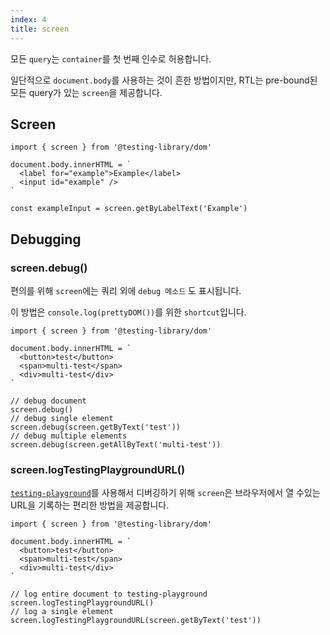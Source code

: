 ```yaml
---
index: 4
title: screen
---
```




모든 `query`는 `container`를 첫 번째 인수로 허용합니다.

일단적으로 `document.body`를 사용하는 것이 흔한 방법이지만, RTL는 pre-bound된 모든 query가 있는 `screen`을 제공합니다.



## Screen

```react 
import { screen } from '@testing-library/dom'

document.body.innerHTML = `
  <label for="example">Example</label>
  <input id="example" />
`

const exampleInput = screen.getByLabelText('Example')
```



## Debugging

### screen.debug()

편의를 위해 `screen`에는 쿼리 외에 `debug 메소드` 도 표시됩니다.

이 방법은 `console.log(prettyDOM())`를 위한 `shortcut`입니다.



```react
import { screen } from '@testing-library/dom'

document.body.innerHTML = `
  <button>test</button>
  <span>multi-test</span>
  <div>multi-test</div>
`

// debug document
screen.debug()
// debug single element
screen.debug(screen.getByText('test'))
// debug multiple elements
screen.debug(screen.getAllByText('multi-test'))
```



### screen.logTestingPlaygroundURL()

[`testing-playground`](https://testing-playground.com/)를 사용해서 디버깅하기 위해 `screen`은 브라우저에서 열 수있는 URL을 기록하는 편리한 방법을 제공합니다.



```react
import { screen } from '@testing-library/dom'

document.body.innerHTML = `
  <button>test</button>
  <span>multi-test</span>
  <div>multi-test</div>
`

// log entire document to testing-playground
screen.logTestingPlaygroundURL()
// log a single element
screen.logTestingPlaygroundURL(screen.getByText('test'))
```

